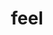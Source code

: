 ---
category: 4-letters
denotation: null
name: feel
reference_link: https://www.etymonline.com/word/feel
root_language: null
root_name: null
title: feel
type: free
word_sums:
- respelling: feel
  sum: 'Feel + '
---